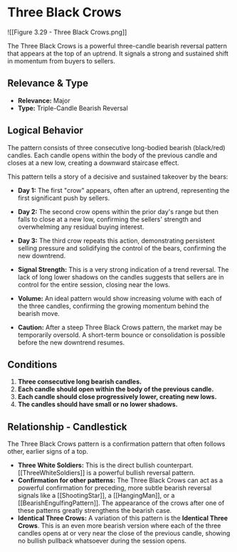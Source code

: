# Three Black Crows

![[Figure 3.29 - Three Black Crows.png]]

The Three Black Crows is a powerful three-candle bearish reversal pattern that appears at the top of an uptrend. It signals a strong and sustained shift in momentum from buyers to sellers.

## Relevance & Type

- **Relevance:** Major
- **Type:** Triple-Candle Bearish Reversal

## Logical Behavior

The pattern consists of three consecutive long-bodied bearish (black/red) candles. Each candle opens within the body of the previous candle and closes at a new low, creating a downward staircase effect.

This pattern tells a story of a decisive and sustained takeover by the bears:
- **Day 1:** The first "crow" appears, often after an uptrend, representing the first significant push by sellers.
- **Day 2:** The second crow opens within the prior day's range but then falls to close at a new low, confirming the sellers' strength and overwhelming any residual buying interest.
- **Day 3:** The third crow repeats this action, demonstrating persistent selling pressure and solidifying the control of the bears, confirming the new downtrend.

- **Signal Strength:** This is a very strong indication of a trend reversal. The lack of long lower shadows on the candles suggests that sellers are in control for the entire session, closing near the lows.
- **Volume:** An ideal pattern would show increasing volume with each of the three candles, confirming the growing momentum behind the bearish move.
- **Caution:** After a steep Three Black Crows pattern, the market may be temporarily oversold. A short-term bounce or consolidation is possible before the new downtrend resumes.

## Conditions

1.  **Three consecutive long bearish candles.**
2.  **Each candle should open within the body of the previous candle.**
3.  **Each candle should close progressively lower, creating new lows.**
4.  **The candles should have small or no lower shadows.**

## Relationship - Candlestick

The Three Black Crows pattern is a confirmation pattern that often follows other, earlier signs of a top.

- **Three White Soldiers:** This is the direct bullish counterpart. [[ThreeWhiteSoldiers]] is a powerful bullish reversal pattern.
- **Confirmation for other patterns:** The Three Black Crows can act as a powerful confirmation for preceding, more subtle bearish reversal signals like a [[ShootingStar]], a [[HangingMan]], or a [[BearishEngulfingPattern]]. The appearance of the crows after one of these patterns greatly strengthens the bearish case.
- **Identical Three Crows:** A variation of this pattern is the **Identical Three Crows**. This is an even more bearish version where each of the three candles opens at or very near the close of the previous candle, showing no bullish pullback whatsoever during the session opens.
